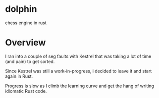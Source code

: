 # dolphin
chess engine in rust

# Overview
I ran into a couple of seg faults with Kestrel that was taking a lot of time (and pain) to get sorted.

Since Kestrel was still a work-in-progress, i decided to leave it and start again in Rust.

Progress is slow as I climb the learning curve and get the hang of writing idiomatic Rust code.
